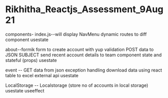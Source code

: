 # Rikhitha_Reactjs_Assessment_9Aug21

components-
index.js--will display NavMenu 
          dynamic routes to diff component
          usestate
          
about--formik form to create account with yup validation
       POST data to JSON
       SUBJECT send recent account details to team component
       state and stateful (props)
       usestate

event -- GET data from json
         exception handling
         download data using react table to excel external api
         usestate
         
LocalStorage -- Localstorage (store no of accounts in local storage)
                usestate
                useeffect
         
         
   

